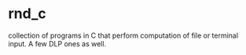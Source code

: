 # rnd_c
collection of programs in C that perform computation of file or terminal input. A few DLP ones as well.

